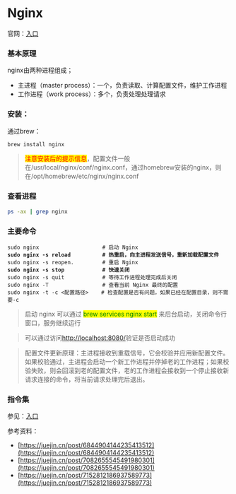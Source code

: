 # Nginx

官网：[入口](https://nginx.org/)



### 基本原理

nginx由两种进程组成；

* 主进程（master process）：一个，负责读取、计算配置文件，维护工作进程
* 工作进程（work process）：多个，负责处理处理请求

### 安装：

通过brew：

```bash
brew install nginx 
```

> <mark style="color:red;">注意安装后的提示信息</mark>，配置文件一般在/usr/local/nginx/conf/nginx.conf，通过homebrew安装的nginx，则在/opt/homebrew/etc/nginx/nginx.conf

### 查看进程

```bash
ps -ax | grep nginx
```

### 主要命令

<pre class="language-bash"><code class="lang-bash">sudo nginx                    # 启动 Nginx
<strong>sudo nginx -s reload          # 热重启，向主进程发送信号，重新加载配置文件
</strong>sudo nginx -s reopen.         # 重启 Nginx
<strong>sudo nginx -s stop            # 快速关闭
</strong>sudo nginx -s quit            # 等待工作进程处理完成后关闭
sudo nginx -T                 # 查看当前 Nginx 最终的配置
sudo nginx -t -c &#x3C;配置路径>    # 检查配置是否有问题，如果已经在配置目录，则不需要-c
</code></pre>

> 启动 nginx 可以通过 <mark style="color:green;">brew services nginx start</mark> 来后台启动，关闭命令行窗口，服务继续运行

> 可以通过访问[http://localhost:8080/](http://localhost:8080/)验证是否启动成功

> 配置文件更新原理：主进程接收到重载信号，它会校验并应用新配置文件。如果校验通过，主进程会启动一个新工作进程并停掉老的工作进程；如果校验失败，则会回滚到老的配置文件，老的工作进程会接收到一个停止接收新请求连接的命令，将当前请求处理完后退出。

### 指令集

参见：[入口](https://nginx.org/en/docs/http/ngx\_http\_proxy\_module.html#proxy\_pass)



参考资料：

* [https://juejin.cn/post/6844904144235413512](https://juejin.cn/post/6844904144235413512)
* [https://juejin.cn/post/7082655545491980301](https://juejin.cn/post/7082655545491980301)
* [https://juejin.cn/post/7152812186937589773](https://juejin.cn/post/7152812186937589773)

